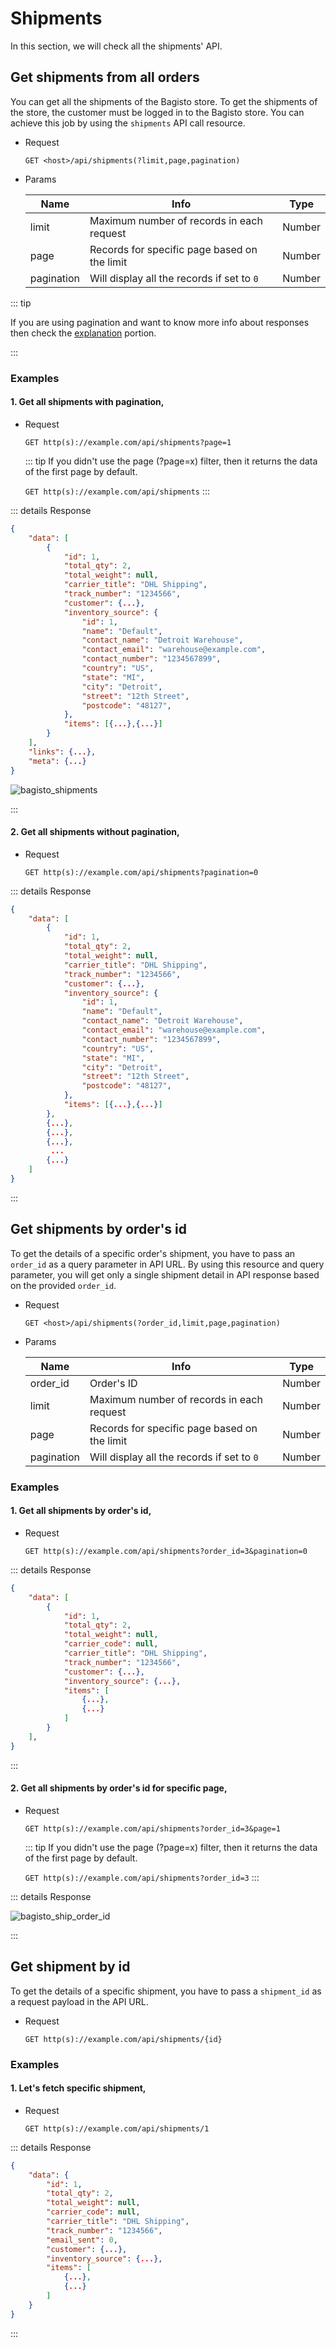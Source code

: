 # Shipments

In this section, we will check all the shipments' API.

## Get shipments from all orders

You can get all the shipments of the Bagisto store. To get the shipments of the store, the customer must be logged in to the Bagisto store. You can achieve this job by using the `shipments` API call resource.

- Request

  `GET <host>/api/shipments(?limit,page,pagination)`

- Params

  | Name          | Info                                         | Type   |
  | ------------- | -------------------------------------------- | ------ |
  | limit         | Maximum number of records in each request    | Number |
  | page          | Records for specific page based on the limit | Number |
  | pagination    | Will display all the records if set to `0`   | Number |

::: tip

If you are using pagination and want to know more info about responses then check the [explanation](./explanation) portion.

:::

### Examples

#### 1. Get all shipments with pagination,

- Request

  `GET http(s)://example.com/api/shipments?page=1`

  ::: tip
  If you didn't use the page (?page=x) filter, then it returns the data of the first page by default.

  `GET http(s)://example.com/api/shipments`
  :::

::: details Response

~~~json
{
    "data": [
        {
            "id": 1,
            "total_qty": 2,
            "total_weight": null,
            "carrier_title": "DHL Shipping",
            "track_number": "1234566",
            "customer": {...},
            "inventory_source": {
                "id": 1,
                "name": "Default",
                "contact_name": "Detroit Warehouse",
                "contact_email": "warehouse@example.com",
                "contact_number": "1234567899",
                "country": "US",
                "state": "MI",
                "city": "Detroit",
                "street": "12th Street",
                "postcode": "48127",
            },
            "items": [{...},{...}]
        }
    ],
    "links": {...},
    "meta": {...}
}
~~~

![bagisto_shipments](../../assets/images/api/bagisto_shipments.jpg)

:::

#### 2. Get all shipments without pagination,

- Request

  `GET http(s)://example.com/api/shipments?pagination=0`

::: details Response

~~~json
{
    "data": [
        {
            "id": 1,
            "total_qty": 2,
            "total_weight": null,
            "carrier_title": "DHL Shipping",
            "track_number": "1234566",
            "customer": {...},
            "inventory_source": {
                "id": 1,
                "name": "Default",
                "contact_name": "Detroit Warehouse",
                "contact_email": "warehouse@example.com",
                "contact_number": "1234567899",
                "country": "US",
                "state": "MI",
                "city": "Detroit",
                "street": "12th Street",
                "postcode": "48127",
            },
            "items": [{...},{...}]
        },
        {...},
        {...},
        {...},
         ...
        {...}
    ]
}
~~~

:::


## Get shipments by order's id

To get the details of a  specific order's shipment, you have to pass an `order_id` as a query parameter in API URL. By using this resource and query parameter, you will get only a single shipment detail in API response based on the provided `order_id`.

- Request

  `GET <host>/api/shipments(?order_id,limit,page,pagination)`

- Params

  | Name          | Info                                         | Type   |
  | ------------- | -------------------------------------------- | ------ |
  | order_id      | Order's ID                                   | Number |
  | limit         | Maximum number of records in each request    | Number |
  | page          | Records for specific page based on the limit | Number |
  | pagination    | Will display all the records if set to `0`   | Number |

### Examples

#### 1. Get all shipments by order's id,

- Request

  `GET http(s)://example.com/api/shipments?order_id=3&pagination=0`

::: details Response

~~~json
{
    "data": [
        {
            "id": 1,
            "total_qty": 2,
            "total_weight": null,
            "carrier_code": null,
            "carrier_title": "DHL Shipping",
            "track_number": "1234566",
            "customer": {...},
            "inventory_source": {...},
            "items": [
                {...},
                {...}
            ]
        }
    ],
}
~~~

:::

#### 2. Get all shipments by order's id for specific page,

- Request

  `GET http(s)://example.com/api/shipments?order_id=3&page=1`

  ::: tip
  If you didn't use the page (?page=x) filter, then it returns the data of the first page by default.

  `GET http(s)://example.com/api/shipments?order_id=3`
  :::

::: details Response

![bagisto_ship_order_id](../../assets/images/api/bagisto_ship_order_id.jpg)

:::

## Get shipment by id

To get the details of a specific shipment, you have to pass a `shipment_id` as a request payload in the API URL.

- Request

  `GET http(s)://example.com/api/shipments/{id}`

### Examples

#### 1. Let's fetch specific shipment,

- Request

  `GET http(s)://example.com/api/shipments/1`

::: details Response

~~~json
{
    "data": {
        "id": 1,
        "total_qty": 2,
        "total_weight": null,
        "carrier_code": null,
        "carrier_title": "DHL Shipping",
        "track_number": "1234566",
        "email_sent": 0,
        "customer": {...},
        "inventory_source": {...},
        "items": [
            {...},
            {...}
        ]
    }
}
~~~ 

:::
